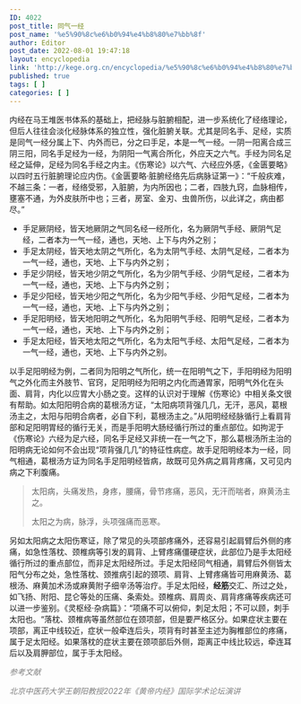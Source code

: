```yaml
---
ID: 4022
post_title: 同气一经
post_name: '%e5%90%8c%e6%b0%94%e4%b8%80%e7%bb%8f'
author: Editor
post_date: 2022-08-01 19:47:18
layout: encyclopedia
link: 'http://kege.org.cn/encyclopedia/%e5%90%8c%e6%b0%94%e4%b8%80%e7%bb%8f'
published: true
tags: [ ]
categories: [ ]
---
```

内经在马王堆医书体系的基础上，把经脉与脏腑相配，进一步系统化了经络理论，但后人往往会淡化经脉体系的独立性，强化脏腑关联。尤其是同名手、足经，实质是同气一经分属上下、内外而已，分之曰手足，本是一气一经。一阴一阳离合成三阴三阳，同名手足经为一经，为阴阳一气离合所化，外应天之六气。手经为同名足经之延伸，足经为同名手经之内主。《伤寒论》以六气、六经应外感，《金匮要略》以四时五行脏腑理论应内伤。《金匮要略·脏腑经络先后病脉证第一》：“千般疢难，不越三条：一者，经络受邪，入脏腑，为内所因也；二者，四肢九窍，血脉相传，壅塞不通，为外皮肤所中也；三者，房室、金刃、虫兽所伤，以此详之，病由都尽。”
<ul>
 	<li>手足厥阴经，皆天地厥阴之气同名经一经所化，名为厥阴气手经、厥阴气足经，二者本为一气一经，通也，天地、上下与内外之别；</li>
 	<li>手足太阴经，皆天地太阴之气所化，名为太阴气手经、太阴气足经，二者本为一气一经，通也，天地、上下与内外之别；</li>
 	<li>手足少阴经，皆天地少阴之气所化，名为少阴气手经、少阴气足经，二者本为一气一经，通也，天地、上下与内外之别；</li>
 	<li>手足少阳经，皆天地少阳之气所化，名为少阳气手经、少阳气足经，二者本为一气一经，通也，天地、上下与内外之别；</li>
 	<li>手足阳明经，皆天地阳明之气所化，名为阳明气手经、阳明气足经，二者本为一气一经，通也，天地、上下与内外之别；</li>
 	<li>手足太阳经，皆天地太阳之气所化，名为太阳气手经、太阳气足经，二者本为一气一经，通也，天地、上下与内外之别。</li>
</ul>
以手足阳明经为例，二者同为阳明之气所化，统一在阳明气之下，手阳明经为阳明气之外化而主外肢节、官窍，足阳明经为阳明之内化而通胃家，阳明气外化在头面、肩背，内化以应胃大小肠之变。这样的认识对于理解《伤寒论》中相关条文很有帮助。如太阳阳明合病的葛根汤方证，“太阳病项背强几几，无汗，恶风，葛根汤主之，太阳与阳明合病者，必自下利，葛根汤主之。”从阳明经经脉循行上看肩背部和足阳明胃经的循行无关，而是手阳明大肠经循行所过的重点部位。如拘泥于《伤寒论》六经为足六经，同名手足经又非统一在一气之下，那么葛根汤所主治的阳明病无论如何不会出现“项背强几几”的特征性病症。故手足阳明经本为一经，同气相通，葛根汤方证为同名手足阳明经皆病，故既可见外病之肩背疼痛，又可见内病之下利腹痛。
<blockquote>太阳病，头痛发热，身疼，腰痛，骨节疼痛，恶风，无汗而喘者，麻黄汤主之。

太阳之为病，脉浮，头项强痛而恶寒。</blockquote>
另如太阳病之太阳伤寒证，除了常见的头项部疼痛外，还容易引起肩臂后外侧的疼痛，如急性落枕、颈椎病等引发的肩背、上臂疼痛僵硬症状，此部位乃是手太阳经循行所过的重点部位，而非足太阳经所过。手足太阳经同气相通，肩臂后外侧皆太阳气分布之处，急性落枕、颈推病引起的颈项、肩背、上臂疼痛皆可用麻黄汤、葛根汤、麻黄加术汤或麻黄附子细辛汤等治疗。手足太阳经，<strong>经筋</strong>交汇、所过之处，如飞扬、附阳、昆仑等处的压痛、条索处。颈椎病、肩周炎、肩背疼痛等疾病还可以进一步鉴别。《灵枢经·杂病篇》：“项痛不可以俯仰，刺足太阳；不可以顾，刺手太阳也。“落枕、颈椎病等虽然部位在颈项部，但是要严格区分。如果症状主要在项部，离正中线较近，症状一般牵连后头，项背有时甚至主述为胸椎部位的疼痛，属于足太阳经。如果落枕的症状主要在颈项部后外侧，距离正中线比较远，牵连耳后以及肩胛部位，属于手太阳经。

<span style="color: #808080;"><em>参考文献</em></span>

<span style="color: #808080;"><em>北京中医药大学王朝阳教授2022年《黄帝内经》国际学术论坛演讲</em></span>